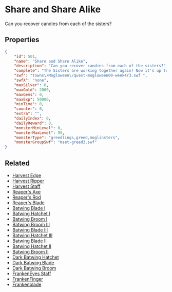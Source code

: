 # Share and Share Alike

Can you recover candies from each of the sisters?

## Properties

```json
{
    "id": 501,
    "name": "Share and Share Alike",
    "description": "Can you recover candies from each of the sisters?",
    "complete": "The Sisters are working together again! Now it's up to you to share their delicious candy with everyone!",
    "swf": "towns\/Mogloween\/quest-mogloween09-week4r3.swf ",
    "swfX": "none",
    "maxSilver": 0,
    "maxGold": 2000,
    "maxGems": 0,
    "maxExp": 50000,
    "minTime": 0,
    "counter": 0,
    "extra": "",
    "dailyIndex": 0,
    "dailyReward": 0,
    "monsterMinLevel": 0,
    "monsterMaxLevel": 99,
    "monsterType": "greedlings,greed,moglinsters",
    "monsterGroupSwf": "mset-greed3.swf"
}
```

## Related

- [Harvest Edge](../items/516-harvest-edge.md)
- [Harvest Ripper](../items/517-harvest-ripper.md)
- [Harvest Staff](../items/518-harvest-staff.md)
- [Reaper's Axe](../items/1931-reaper-s-axe.md)
- [Reaper's Rod](../items/1932-reaper-s-rod.md)
- [Reaper's Blade](../items/1933-reaper-s-blade.md)
- [Batwing Blade I](../items/3090-batwing-blade-i.md)
- [Batwing Hatchet I](../items/3091-batwing-hatchet-i.md)
- [Batwing Broom I](../items/3092-batwing-broom-i.md)
- [Batwing Broom III](../items/3093-batwing-broom-iii.md)
- [Batwing Blade III](../items/3094-batwing-blade-iii.md)
- [Batwing Hatchet III](../items/3095-batwing-hatchet-iii.md)
- [Batwing Blade II](../items/3096-batwing-blade-ii.md)
- [Batwing Hatchet II](../items/3097-batwing-hatchet-ii.md)
- [Batwing Broom II](../items/3098-batwing-broom-ii.md)
- [Dark Batwing Hatchet](../items/3108-dark-batwing-hatchet.md)
- [Dark Batwing Blade](../items/3109-dark-batwing-blade.md)
- [Dark Batwing Broom](../items/3110-dark-batwing-broom.md)
- [FrankenEyes Staff](../items/3114-frankeneyes-staff.md)
- [FrankenFinger](../items/3115-frankenfinger.md)
- [Frankenblade](../items/3116-frankenblade.md)

